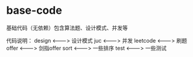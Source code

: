 # base-code
基础代码（无依赖）包含算法题、设计模式、并发等

代码说明：
design    <--->   设计模式
juc       <--->   并发
leetcode  <--->   刷题
offer     <--->   剑指offer
sort      <--->   一些排序
test      <--->   一些测试
